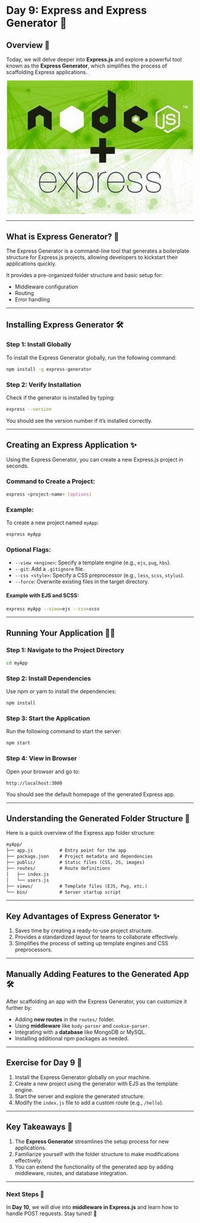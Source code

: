 # Day 9: Express and Express Generator 🚀

## Overview 🌟
Today, we will delve deeper into **Express.js** and explore a powerful tool known as the **Express Generator**, which simplifies the process of scaffolding Express applications.

<div align="center">
    <img src="../resources/images/express_generator.png" alt="Node Express Image" width="500" />
</div>

---

## **What is Express Generator?** 🤔
The Express Generator is a command-line tool that generates a boilerplate structure for Express.js projects, allowing developers to kickstart their applications quickly.

It provides a pre-organized folder structure and basic setup for:
- Middleware configuration
- Routing
- Error handling

---

## **Installing Express Generator** 🛠️
### **Step 1: Install Globally**
To install the Express Generator globally, run the following command:
```bash
npm install -g express-generator
```

### **Step 2: Verify Installation**
Check if the generator is installed by typing:
```bash
express --version
```
You should see the version number if it’s installed correctly.

---

## **Creating an Express Application** ✨
Using the Express Generator, you can create a new Express.js project in seconds.

### **Command to Create a Project:**
```bash
express <project-name> [options]
```

### **Example:**
To create a new project named `myApp`:
```bash
express myApp
```

### **Optional Flags:**
- `--view <engine>`: Specify a template engine (e.g., `ejs`, `pug`, `hbs`).
- `--git`: Add a `.gitignore` file.
- `--css <style>`: Specify a CSS preprocessor (e.g., `less`, `scss`, `stylus`).
- `--force`: Overwrite existing files in the target directory.

#### Example with EJS and SCSS:
```bash
express myApp --view=ejs --css=scss
```

---

## **Running Your Application** 🏃‍♂️

### **Step 1: Navigate to the Project Directory**
```bash
cd myApp
```

### **Step 2: Install Dependencies**
Use npm or yarn to install the dependencies:
```bash
npm install
```

### **Step 3: Start the Application**
Run the following command to start the server:
```bash
npm start
```

### **Step 4: View in Browser**
Open your browser and go to:
```
http://localhost:3000
```
You should see the default homepage of the generated Express app.

---

## **Understanding the Generated Folder Structure** 📂
Here is a quick overview of the Express app folder structure:

```plaintext
myApp/
├── app.js          # Entry point for the app
├── package.json    # Project metadata and dependencies
├── public/         # Static files (CSS, JS, images)
├── routes/         # Route definitions
│   ├── index.js
│   └── users.js
├── views/          # Template files (EJS, Pug, etc.)
└── bin/            # Server startup script
```

---

## **Key Advantages of Express Generator** ✨
1. Saves time by creating a ready-to-use project structure.
2. Provides a standardized layout for teams to collaborate effectively.
3. Simplifies the process of setting up template engines and CSS preprocessors.

---

## **Manually Adding Features to the Generated App** 🛠️
After scaffolding an app with the Express Generator, you can customize it further by:
- Adding **new routes** in the `routes/` folder.
- Using **middleware** like `body-parser` and `cookie-parser`.
- Integrating with a **database** like MongoDB or MySQL.
- Installing additional npm packages as needed.

---

## **Exercise for Day 9** 📝
1. Install the Express Generator globally on your machine.
2. Create a new project using the generator with EJS as the template engine.
3. Start the server and explore the generated structure.
4. Modify the `index.js` file to add a custom route (e.g., `/hello`).

---

## **Key Takeaways** 🧾
1. The **Express Generator** streamlines the setup process for new applications.
2. Familiarize yourself with the folder structure to make modifications effectively.
3. You can extend the functionality of the generated app by adding middleware, routes, and database integration.

---

### Next Steps 🚀
In **Day 10**, we will dive into **middleware in Express.js** and learn how to handle POST requests. Stay tuned! 🎉


